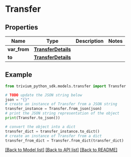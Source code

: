 # Transfer


## Properties

Name | Type | Description | Notes
------------ | ------------- | ------------- | -------------
**var_from** | [**TransferDetails**](TransferDetails.md) |  | 
**to** | [**TransferDetails**](TransferDetails.md) |  | 

## Example

```python
from trivium_python_sdk.models.transfer import Transfer

# TODO update the JSON string below
json = "{}"
# create an instance of Transfer from a JSON string
transfer_instance = Transfer.from_json(json)
# print the JSON string representation of the object
print(Transfer.to_json())

# convert the object into a dict
transfer_dict = transfer_instance.to_dict()
# create an instance of Transfer from a dict
transfer_from_dict = Transfer.from_dict(transfer_dict)
```
[[Back to Model list]](../README.md#documentation-for-models) [[Back to API list]](../README.md#documentation-for-api-endpoints) [[Back to README]](../README.md)


